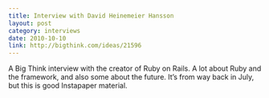 ```yaml
---
title: Interview with David Heinemeier Hansson
layout: post
category: interviews
date: 2010-10-10
link: http://bigthink.com/ideas/21596
---
```


A Big Think interview with the creator of Ruby on Rails. A lot about Ruby and the framework, and also some about the future. It’s from way back in July, but this is good Instapaper material.